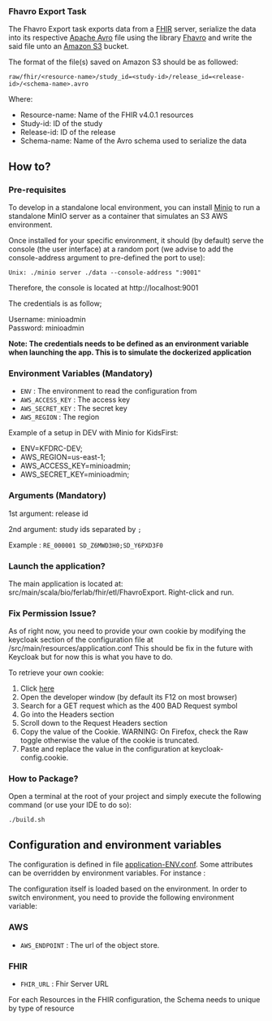 ### Fhavro Export Task

The Fhavro Export task exports data from a [FHIR](https://hapifhir.io/) server, serialize the data into its respective [Apache Avro](https://avro.apache.org/) file using the library [Fhavro](https://github.com/Ferlab-Ste-Justine/fhavro) and write the said file unto an [Amazon S3](https://aws.amazon.com/s3/) bucket.

The format of the file(s) saved on Amazon S3 should be as followed:

```
raw/fhir/<resource-name>/study_id=<study-id>/release_id=<release-id>/<schema-name>.avro
```

Where:

- Resource-name: Name of the FHIR v4.0.1 resources
- Study-id: ID of the study
- Release-id: ID of the release  
- Schema-name: Name of the Avro schema used to serialize the data

## How to?

### Pre-requisites

To develop in a standalone local environment, you can install [Minio](https://docs.min.io/docs/minio-quickstart-guide.html) to run a standalone MinIO server as a container that simulates an S3 AWS environment.

Once installed for your specific environment, it should (by default) serve the console (the user interface) at a random port (we advise to add the console-address argument to pre-defined the port to use):
```
Unix: ./minio server ./data --console-address ":9001"
```
Therefore, the console is located at http://localhost:9001

The credentials is as follow;

Username: minioadmin<br>
Password: minioadmin

<b>Note: The credentials needs to be defined as an environment variable when launching the app.
This is to simulate the dockerized application</b>

### Environment Variables (Mandatory)

- `ENV` : The environment to read the configuration from
- `AWS_ACCESS_KEY` : The access key
- `AWS_SECRET_KEY` : The secret key
- `AWS_REGION`     : The region

Example of a setup in DEV with Minio for KidsFirst:
- ENV=KFDRC-DEV;
- AWS_REGION=us-east-1;
- AWS_ACCESS_KEY=minioadmin;
- AWS_SECRET_KEY=minioadmin;

### Arguments (Mandatory)

1st argument: release id

2nd argument: study ids separated by `;`

Example : `RE_000001 SD_Z6MWD3H0;SD_Y6PXD3F0`

### Launch the application?

The main application is located at: src/main/scala/bio/ferlab/fhir/etl/FhavroExport. Right-click and run.

### Fix Permission Issue?

As of right now, you need to provide your own cookie by modifying the keycloak section of the configuration file at /src/main/resources/application.conf
This should be fix in the future with Keycloak but for now this is what you have to do.

To retrieve your own cookie:

1. Click [here](https://kf-api-fhir-service.kidsfirstdrc.org/$export?_type=Patient)
2. Open the developer window (by default its F12 on most browser)
3. Search for a GET request which as the 400 BAD Request symbol
4. Go into the Headers section
5. Scroll down to the Request Headers section
6. Copy the value of the Cookie. WARNING: On Firefox, check the Raw toggle otherwise the value of the cookie is truncated.
7. Paste and replace the value in the configuration at keycloak-config.cookie.

### How to Package?

Open a terminal at the root of your project and simply execute the following command (or use your IDE to do so):
```
./build.sh
```

## Configuration and environment variables

The configuration is defined in file [application-ENV.conf](src/main/resources/application-kfdrc-dev.conf).
Some attributes can be overridden by environment variables. For instance :

The configuration itself is loaded based on the environment. In order to switch environment, you need to provide the following environment variable:

### AWS
- `AWS_ENDPOINT` : The url of the object store.

### FHIR
- `FHIR_URL` : Fhir Server URL

For each Resources in the FHIR configuration, the Schema needs to unique by type of resource